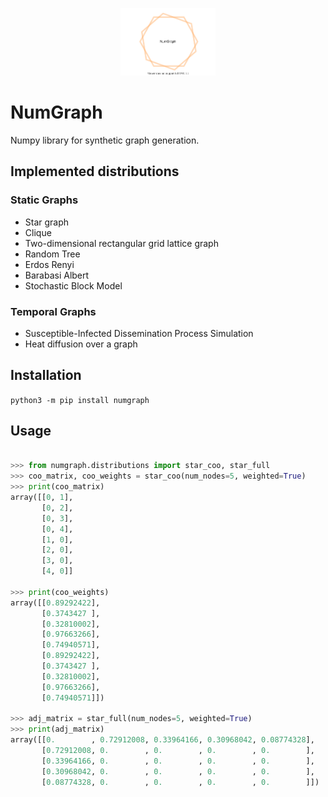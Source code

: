 [pypi-image]: https://github.com/gravins/NumGraph/blob/main/img/NumGraph_logo.svg
[pypi-url]: https://pypi.org/project/numgraph/

<p align="center">
  <img width="30%" src="https://github.com/gravins/NumGraph/blob/main/img/NumGraph_logo.svg" />
</p>


# NumGraph
Numpy library for synthetic graph generation.

## Implemented distributions
### Static Graphs
- Star graph
- Clique
- Two-dimensional rectangular grid lattice graph
- Random Tree
- Erdos Renyi
- Barabasi Albert
- Stochastic Block Model

### Temporal Graphs
- Susceptible-Infected Dissemination Process Simulation
- Heat diffusion over a graph

## Installation

``` python3 -m pip install numgraph ```

## Usage
```python

>>> from numgraph.distributions import star_coo, star_full
>>> coo_matrix, coo_weights = star_coo(num_nodes=5, weighted=True)
>>> print(coo_matrix)
array([[0, 1],
       [0, 2],
       [0, 3],
       [0, 4],
       [1, 0],
       [2, 0],
       [3, 0],
       [4, 0]]

>>> print(coo_weights)
array([[0.89292422],
       [0.3743427 ],
       [0.32810002],
       [0.97663266],
       [0.74940571],
       [0.89292422],
       [0.3743427 ],
       [0.32810002],
       [0.97663266],
       [0.74940571]])

>>> adj_matrix = star_full(num_nodes=5, weighted=True)
>>> print(adj_matrix)
array([[0.        , 0.72912008, 0.33964166, 0.30968042, 0.08774328],
       [0.72912008, 0.        , 0.        , 0.        , 0.        ],
       [0.33964166, 0.        , 0.        , 0.        , 0.        ],
       [0.30968042, 0.        , 0.        , 0.        , 0.        ],
       [0.08774328, 0.        , 0.        , 0.        , 0.        ]])

```


